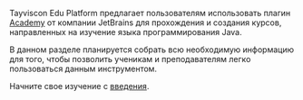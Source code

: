 Tayviscon Edu Platform предлагает пользователям использовать плагин
[Academy](https://plugins.jetbrains.com/plugin/10081-jetbrains-academy) от компании JetBrains 
для прохождения и создания курсов, направленных на изучение языка программирования Java.

В данном разделе планируется собрать всю необходимую информацию для того,
чтобы позволить ученикам и преподавателям легко пользоваться данным инструментом.

Начните свое изучение с [введения](./introduction.md).